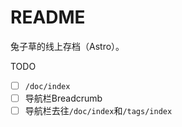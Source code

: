 # README

兔子草的线上存档（Astro）。

TODO

- [ ] `/doc/index`
- [ ] 导航栏Breadcrumb
- [ ] 导航栏去往`/doc/index`和`/tags/index`
